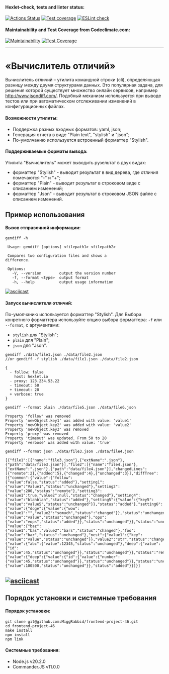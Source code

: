 #### Hexlet-check, tests and linter status:
[![Actions Status](https://github.com/MiggRabbid/frontend-project-46/workflows/hexlet-check/badge.svg)](https://github.com/MiggRabbid/frontend-project-46/actions)
[![Test coverage](https://github.com/MiggRabbid/frontend-project-46/actions/workflows/tests.yml/badge.svg)](https://github.com/MiggRabbid/frontend-project-46/actions/workflows/tests.yml)
[![ESLint check](https://github.com/MiggRabbid/frontend-project-46/actions/workflows/linter.yml/badge.svg)](https://github.com/MiggRabbid/frontend-project-46/actions/workflows/linter.yml)

#### Maintainability and Test Coverage from Codeclimate.com:
[![Maintainability](https://api.codeclimate.com/v1/badges/62a34a4f7555c071a64d/maintainability)](https://codeclimate.com/github/MiggRabbid/frontend-project-46/maintainability)
[![Test Coverage](https://api.codeclimate.com/v1/badges/62a34a4f7555c071a64d/test_coverage)](https://codeclimate.com/github/MiggRabbid/frontend-project-46/test_coverage)

---
# «Вычислитель отличий»
Вычислитель отличий – утилита командной строки (cli), определяющая разницу между двумя структурами данных. Это популярная задача, для решения которой существует множество онлайн сервисов, например http://www.jsondiff.com/. Подобный механизм используется при выводе тестов или при автоматическом отслеживании изменений в конфигурационных файлах.

#### Возможности утилиты:
 - Поддержка разных входных форматов: yaml, json;
 - Генерация отчета в виде "Plain text", "stylish" и "json";
 - По-умолчанию используется встроенный форматтер "Stylish".

#### Поддерживаемые форматы вывода:
Утилита "Вычислитель" может выводить рузельтат в двух видах:
- форматтер "Stylish" - выводит результат в вид дерева, где отличия помечаются "-" и "+";
- форматтер "Plain" - выводит результат в строковом виде с описанием изменений;
- форматтер "Json" - выводит результат в строковом JSON файле с описанием изменений.

## Пример использования
#### Вызов стправочной информации:
 ```
gendiff -h

  Usage: gendiff [options] <filepath1> <filepath2>

  Compares two configuration files and shows a
difference.

  Options:
    -V, --version        output the version number
    -f, --format <type>  output format
    -h, --help           output usage information
```
[![asciicast](https://asciinema.org/a/604451.svg)](https://asciinema.org/a/604451)

#### Запуск вычислителя отличий:
По-умолчанию используется форматтер "Stylish". Для Выбора конретного форматтера используйте опцию выбора форматтера: `-f` или `--format`, с аргументами:
- `stylish` для "Stylish";
- `plain` для "Plain";
- `json` для "Json".

```
gendiff ./data/file1.json ./data/file2.json
//or gendiff -f stylish ./data/file1.json ./data/file2.json

{
  - follow: false
    host: hexlet.io
  - proxy: 123.234.53.22
  - timeout: 50
  + timeout: 20
  + verbose: true
}
```
```
gendiff --format plain ./data/file5.json ./data/file6.json

Property 'follow' was removed
Property 'newObject.key1' was added with value: 'value1'
Property 'newObject.key2' was added with value: 'value2'
Property 'newObject.key3' was removed
Property 'proxy' was removed
Property 'timeout' was updated. From 50 to 20
Property 'verbose' was added with value: 'true'
```
```
gendiff --format json ./data/file3.json ./data/file4.json

[{"file1":[{"name":"file3.json"},{"extName":".json"},{"path":"data/file3.json"}],"file2":[{"name":"file4.json"},{"extName":".json"},{"path":"data/file4.json"}],"changedLines":[{"remote":2},{"added":5},{"changed":4},{"unchanged":3}],"diffTree":[{"common":{"value":{"follow":{"value":false,"status":"added"},"setting1":{"value":"Value1","status":"unchanged"},"setting2":{"value":200,"status":"remote"},"setting3":{"value1":true,"value2":null,"status":"changed"},"setting4":{"value":"blahblah","status":"added"},"setting5":{"value":{"key5":{"value":"value5","status":"unchanged"}},"status":"added"},"setting6":{"value":{"doge":{"value":{"wow":{"value1":"","value2":"somuch","status":"changed"}},"status":"unchanged"},"key":{"value":"value","status":"unchanged"},"ops":{"value":"vops","status":"added"}},"status":"unchanged"}},"status":"unchanged"},"group1":{"value":{"baz":{"value1":"bas","value2":"bars","status":"changed"},"foo":{"value":"bar","status":"unchanged"},"nest":{"value1":{"key":{"value":"value","status":"unchanged"}},"value2":"str","status":"changed"}},"status":"unchanged"},"group2":{"value":{"abc":{"value":12345,"status":"unchanged"},"deep":{"value":{"id":{"value":45,"status":"unchanged"}},"status":"unchanged"}},"status":"remote"},"group3":{"value":{"deep":{"value":{"id":{"value":{"number":{"value":45,"status":"unchanged"}},"status":"unchanged"}},"status":"unchanged"},"fee":{"value":100500,"status":"unchanged"}},"status":"added"}}]}]
```
[![asciicast](https://asciinema.org/a/606310.svg)](https://asciinema.org/a/606310)
---
## Порядок установки и системные требования
#### Порядок установки:
```
git clone git@github.com:MiggRabbid/frontend-project-46.git
cd frontend-project-46
make install
npm install
npm link
```

#### Системные требования:
- Node.js v20.2.0
- Commander.JS v11.0.0